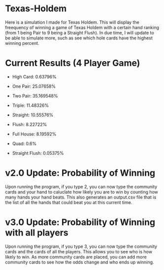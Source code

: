 # Texas-Holdem
Here is a simulation I made for Texas Holdem. This will display the freequency of winning a game of Texas Holdem with a certain hand ranking (from 1 being Pair to 9 being a Straight Flush). In due time, I will update to be able to simulate more, such as see which hole cards have the highest winning percent.

# Current Results (4 Player Game)

- High Card: 0.63796%

- One Pair: 25.07658%

- Two Pair: 35.169548%

- Triple: 11.48326%

- Straight: 10.55576%

- Flush: 8.22722%

- Full House: 8.19592%

- Quad: 0.6%

- Straight Flush: 0.05375%

# v2.0 Update: Probability of Winning
Upon running the program, if you type 2, you can now type the community cards and your hand to caluclate how likely you are to win by counting how many hands your hand beats. This also generates an output.csv file that is the list of all the hands that could beat you at this current time.

# v3.0 Update: Probability of Winning with all players
Upon running the program, if you type 3, you can now type the community cards and the cards of all the players. This allows you to see who is how likely to win. As more community cards are placed, you can add more community cards to see how the odds change and who ends up winning.


